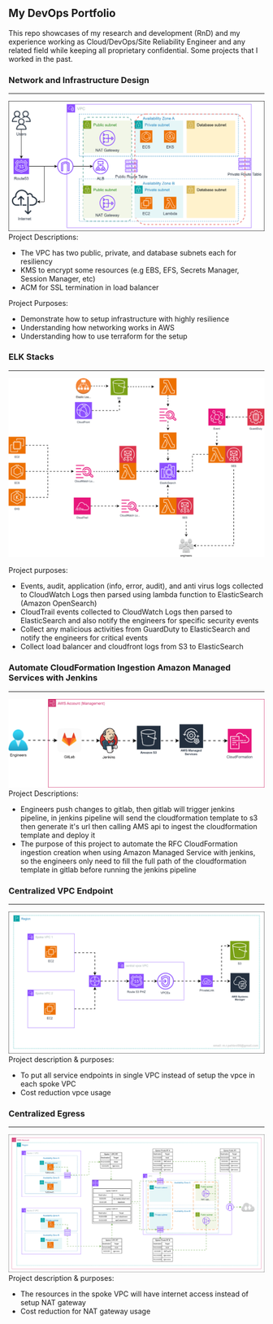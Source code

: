 ## My DevOps Portfolio

This repo showcases of my research and development (RnD) and my experience working as Cloud/DevOps/Site Reliability Engineer and any related field while keeping all proprietary confidential. Some projects that I worked in the past.

### Network and Infrastructure Design

---

![Alt text](./images/vpc-arch.png?raw=true "Network Architecture")
Project Descriptions:

- The VPC has two public, private, and database subnets each for resiliency
- KMS to encrypt some resources (e.g EBS, EFS, Secrets Manager, Session Manager, etc)
- ACM for SSL termination in load balancer

Project Purposes:

- Demonstrate how to setup infrastructure with highly resilience
- Understanding how networking works in AWS
- Understanding how to use terraform for the setup

### ELK Stacks

---

![Alt text](./images/cwlogs-to-es.drawio.svg?raw=true "Centralize Logs in ElasticSearch")

Project purposes:

- Events, audit, application (info, error, audit), and anti virus logs collected to CloudWatch Logs then parsed using lambda function to ElasticSearch (Amazon OpenSearch)
- CloudTrail events collected to CloudWatch Logs then parsed to ElasticSearch and also notify the engineers for specific security events
- Collect any malicious activities from GuardDuty to ElasticSearch and notify the engineers for critical events
- Collect load balancer and cloudfront logs from S3 to ElasticSearch

### Automate CloudFormation Ingestion Amazon Managed Services with Jenkins

---

![Alt text](./images/aws-ms-jenkins.drawio.svg?raw=true "Cfn Ingestion")
Project Descriptions:

- Engineers push changes to gitlab, then gitlab will trigger jenkins pipeline, in jenkins pipeline will send the cloudformation template to s3 then generate it's url then calling AMS api to ingest the cloudformation template and deploy it
- The purpose of this project to automate the RFC CloudFormation ingestion creation when using Amazon Managed Service with jenkins, so the engineers only need to fill the full path of the cloudformation template in gitlab before running the jenkins pipeline

### Centralized VPC Endpoint

---

![Alt text](./images/centralized-vpce.drawio.svg?raw=true "Centralized VPC Endpoints")
Project description & purposes:

- To put all service endpoints in single VPC instead of setup the vpce in each spoke VPC
- Cost reduction vpce usage

### Centralized Egress

---

![Alt text](./images/centralized-egress.drawio.svg?raw=true "Centralized VPC Egress")
Project description & purposes:

- The resources in the spoke VPC will have internet access instead of setup NAT gateway
- Cost reduction for NAT gateway usage

<!-- ### CI/CD with CodePipeline to EKS

---

comming soon

### CI/CD with CodePipeline to ECS

---

comming soon -->
